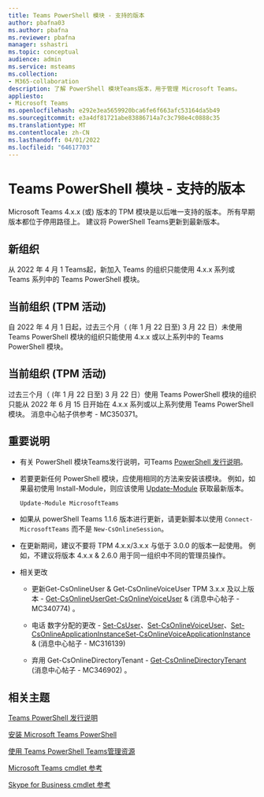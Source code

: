```yaml
---
title: Teams PowerShell 模块 - 支持的版本
author: pbafna03
ms.author: pbafna
ms.reviewer: pbafna
manager: sshastri
ms.topic: conceptual
audience: admin
ms.service: msteams
ms.collection:
- M365-collaboration
description: 了解 PowerShell 模块Teams版本，用于管理 Microsoft Teams。
appliesto:
- Microsoft Teams
ms.openlocfilehash: e292e3ea5659920bca6fe6f663afc53164da5b49
ms.sourcegitcommit: e3a4df81721abe83886714a7c3c798e4c0888c35
ms.translationtype: MT
ms.contentlocale: zh-CN
ms.lasthandoff: 04/01/2022
ms.locfileid: "64617703"
---
```

# <a name="teams-powershell-module---supported-versions"></a>Teams PowerShell 模块 - 支持的版本

Microsoft Teams 4.x.x (或) 版本的 TPM 模块是以后唯一支持的版本。 所有早期版本都位于停用路径上。 建议将 PowerShell Teams更新到最新版本。



## <a name="new-organizations"></a>新组织

从 2022 年 4 月 1 Teams起，新加入 Teams 的组织只能使用 4.x.x 系列或 Teams 系列中的 Teams PowerShell 模块。



## <a name="current-organizations-non-tpm-active"></a>当前组织 (TPM 活动) 

自 2022 年 4 月 1 日起，过去三个月（ (年 1 月 22 日至) 3 月 22 日）未使用 Teams PowerShell 模块的组织只能使用 4.x.x 或以上系列中的 Teams PowerShell 模块。



## <a name="current-organizations-tpm-active"></a>当前组织 (TPM 活动) 

过去三个月（ (年 1 月 22 日至) 3 月 22 日）使用 Teams PowerShell 模块的组织只能从 2022 年 6 月 15 日开始在 4.x.x 系列或以上系列使用 Teams PowerShell 模块。 消息中心帖子供参考 - MC350371。 



## <a name="important-notes"></a>重要说明

- 有关 PowerShell 模块Teams发行说明，可Teams [PowerShell 发行说明](teams-powershell-release-notes.md)。

- 若要更新任何 PowerShell 模块，应使用相同的方法来安装该模块。 例如，如果最初使用 Install-Module，则应该使用 [Update-Module](/powershell/module/powershellget/update-module) 获取最新版本。  

  ```powershell
  Update-Module MicrosoftTeams
  ```

-   如果从 powerShell Teams 1.1.6 版本进行更新，请更新脚本以使用 `Connect-MicrosoftTeams` 而不是 `New-CsOnlineSession`。

-   在更新期间，建议不要将 TPM 4.x.x/3.x.x 与低于 3.0.0 的版本一起使用。 例如，不建议将版本 4.x.x & 2.6.0 用于同一组织中不同的管理员操作。 

- 相关更改
  * 更新Get-CsOnlineUser & Get-CsOnlineVoiceUser TPM 3.x.x 及以上版本 - [Get-CsOnlineUserGet-CsOnlineVoiceUser](/powershell/module/skype/get-csonlinevoiceuser) [](/powershell/module/skype/get-csonlineuser) &  (消息中心帖子 - MC340774) 。

  * 电话 数字分配的更改 - [Set-CsUser](/powershell/module/skype/set-csuser)、[Set-CsOnlineVoiceUser](/powershell/module/skype/set-csonlinevoiceuser)、[Set-CsOnlineApplicationInstanceSet-CsOnlineVoiceApplicationInstance](/powershell/module/skype/set-csonlineapplicationinstance) &  (消息中心帖子 - MC316139) [](/powershell/module/skype/set-csonlinevoiceapplicationinstance)

  * 弃用 Get-CsOnlineDirectoryTenant - [Get-CsOnlineDirectoryTenant](/powershell/module/skype/get-csonlinedirectorytenant) (消息中心帖子 - MC346902) 。



## <a name="related-topics"></a>相关主题

[Teams PowerShell 发行说明](teams-powershell-release-notes.md)

[安装 Microsoft Teams PowerShell](teams-powershell-install.md)

[使用 Teams PowerShell Teams管理资源](teams-powershell-managing-teams.md)

[Microsoft Teams cmdlet 参考](/powershell/module/teams) 

[Skype for Business cmdlet 参考](/powershell/module/skype) 
